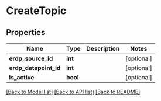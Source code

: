 # CreateTopic

## Properties
Name | Type | Description | Notes
------------ | ------------- | ------------- | -------------
**erdp_source_id** | **int** |  | [optional] 
**erdp_datapoint_id** | **int** |  | [optional] 
**is_active** | **bool** |  | [optional] 

[[Back to Model list]](../README.md#documentation-for-models) [[Back to API list]](../README.md#documentation-for-api-endpoints) [[Back to README]](../README.md)

